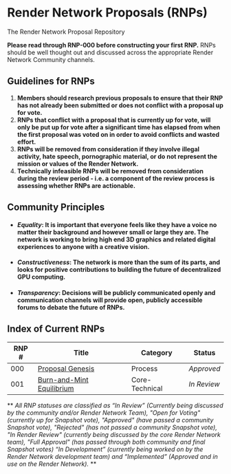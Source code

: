 # Render Network Proposals (RNPs)
The Render Network Proposal Repository

**Please read through RNP-000 before constructing your first RNP.** RNPs should be well thought out and discussed across the appropriate Render Network Community channels.

## Guidelines for RNPs

 1. **Members should research previous proposals to ensure that their RNP has not already been submitted or does not conflict with a proposal up for vote.**
 2. **RNPs that conflict with a proposal that is currently up for vote, will only be put up for vote after a significant time has elapsed from when the first proposal was voted on in order to avoid conflicts and wasted effort.**
 3. **RNPs will be removed from consideration if they involve illegal activity, hate speech, pornographic material, or do not represent the mission or values of the Render Network.**
 4. **Technically infeasible RNPs will be removed from consideration during the review period - i.e. a component of the review process is assessing whether RNPs are actionable.**

## Community Principles
* #### *Equality*: It is important that everyone feels like they have a voice no matter their background and however small or large they are. The network is working to bring high end 3D graphics and related digital experiences to anyone with a creative vision.
* #### *Constructiveness*: The network is more than the sum of its parts, and looks for positive contributions to building the future of decentralized GPU computing.
* #### *Transparency*: Decisions will be publicly communicated openly and communication channels will provide open, publicly accessible forums to debate the future of RNPs.

## Index of Current RNPs
|RNP # |Title |Category |Status |
|--|--|--|--
|000   |[Proposal Genesis](https://github.com/rndr-network/RNPs/blob/main/Approved/RNP-000.md)  |Process|*Approved*
|001|[Burn-and-Mint Equilibrium](https://github.com/rndr-network/RNPs/blob/main/In%20Review/rnp-001-bme.md)|Core-Technical|*In Review*

** *All RNP statuses are classified as “In Review” (Currently being discussed by the community and/or Render Network Team), "Open for Voting" (currently up for Snapshot vote), "Approved" (have passed a community Snapshot vote), "Rejected" (has not passed a community Snapshot vote), "In Render Review" (currently being discussed by the core Render Network team), "Full Approval" (has passed through both community and final Snapshot votes) “In Development” (currently being worked on by the Render Network development team) and “Implemented” (Approved and in use on the Render Network).* **
